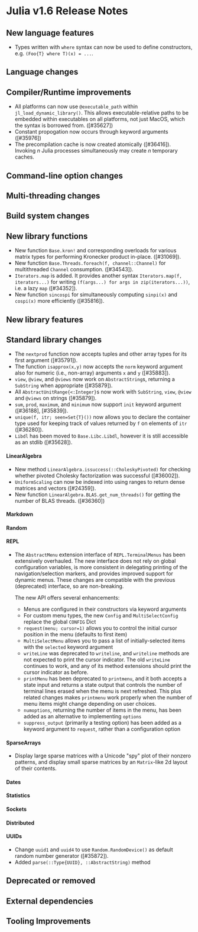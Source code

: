 Julia v1.6 Release Notes
========================

New language features
---------------------

* Types written with `where` syntax can now be used to define constructors, e.g.
  `(Foo{T} where T)(x) = ...`.

Language changes
----------------


Compiler/Runtime improvements
-----------------------------

* All platforms can now use `@executable_path` within `jl_load_dynamic_library()`.
  This allows executable-relative paths to be embedded within executables on all
  platforms, not just MacOS, which the syntax is borrowed from. ([#35627])
* Constant propogation now occurs through keyword arguments ([#35976])
* The precompilation cache is now created atomically ([#36416]). Invoking _n_
  Julia processes simultaneously may create _n_ temporary caches.

Command-line option changes
---------------------------


Multi-threading changes
-----------------------


Build system changes
--------------------


New library functions
---------------------

* New function `Base.kron!` and corresponding overloads for various matrix types for performing Kronecker product in-place. ([#31069]).
* New function `Base.Threads.foreach(f, channel::Channel)` for multithreaded `Channel` consumption. ([#34543]).
* `Iterators.map` is added. It provides another syntax `Iterators.map(f, iterators...)`
  for writing `(f(args...) for args in zip(iterators...))`, i.e. a lazy `map` ([#34352]).
* New function `sincospi` for simultaneously computing `sinpi(x)` and `cospi(x)` more
  efficiently ([#35816]).

New library features
--------------------


Standard library changes
------------------------

* The `nextprod` function now accepts tuples and other array types for its first argument ([#35791]).
* The function `isapprox(x,y)` now accepts the `norm` keyword argument also for numeric (i.e., non-array) arguments `x` and `y` ([#35883]).
* `view`, `@view`, and `@views` now work on `AbstractString`s, returning a `SubString` when appropriate ([#35879]).
* All `AbstractUnitRange{<:Integer}`s now work with `SubString`, `view`, `@view` and `@views` on strings ([#35879]).
* `sum`, `prod`, `maximum`, and `minimum` now support `init` keyword argument ([#36188], [#35839]).
* `unique(f, itr; seen=Set{T}())` now allows you to declare the container type used for
  keeping track of values returned by `f` on elements of `itr` ([#36280]).
* `Libdl` has been moved to `Base.Libc.Libdl`, however it is still accessible as an stdlib ([#35628]).

#### LinearAlgebra
* New method `LinearAlgebra.issuccess(::CholeskyPivoted)` for checking whether pivoted Cholesky factorization was successful ([#36002]).
* `UniformScaling` can now be indexed into using ranges to return dense matrices and vectors ([#24359]).
* New function `LinearAlgebra.BLAS.get_num_threads()` for getting the number of BLAS threads. ([#36360])

#### Markdown


#### Random


#### REPL

* The `AbstractMenu` extension interface of `REPL.TerminalMenus` has been extensively
  overhauled. The new interface does not rely on global configuration variables, is more
  consistent in delegating printing of the navigation/selection markers, and provides
  improved support for dynamic menus.  These changes are compatible with the previous
  (deprecated) interface, so are non-breaking.

  The new API offers several enhancements:

  + Menus are configured in their constructors via keyword arguments
  + For custom menu types, the new `Config` and `MultiSelectConfig` replace the global `CONFIG` Dict
  + `request(menu; cursor=1)` allows you to control the initial cursor position in the menu (defaults to first item)
  + `MultiSelectMenu` allows you to pass a list of initially-selected items with the `selected` keyword argument
  + `writeLine` was deprecated to `writeline`, and `writeline` methods are not expected to print the cursor indicator.
    The old `writeLine` continues to work, and any of its method extensions should print the cursor indicator as before.
  + `printMenu` has been deprecated to `printmenu`, and it both accepts a state input and returns a state output
    that controls the number of terminal lines erased when the menu is next refreshed. This plus related changes
    makes `printmenu` work properly when the number of menu items might change depending on user choices.
  + `numoptions`, returning the number of items in the menu, has been added as an alternative to implementing `options`
  + `suppress_output` (primarily a testing option) has been added as a keyword argument to `request`,
    rather than a configuration option

#### SparseArrays

* Display large sparse matrices with a Unicode "spy" plot of their nonzero patterns, and display small sparse matrices by an `Matrix`-like 2d layout of their contents.

#### Dates


#### Statistics


#### Sockets


#### Distributed


#### UUIDs
* Change `uuid1` and `uuid4` to use `Random.RandomDevice()` as default random number generator ([#35872]).
* Added `parse(::Type{UUID}, ::AbstractString)` method

Deprecated or removed
---------------------

External dependencies
---------------------


Tooling Improvements
---------------------


<!--- generated by NEWS-update.jl: -->
